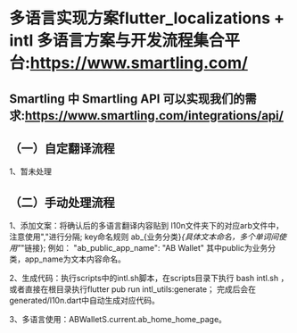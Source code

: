 
# 多语言实现方案flutter_localizations + intl 多语言方案与开发流程集合平台:https://www.smartling.com/

  ## Smartling 中 Smartling API 可以实现我们的需求:https://www.smartling.com/integrations/api/ 

## （一）自定翻译流程

 1、暂未处理

## （二）手动处理流程
 1、添加文案：将确认后的多语言翻译内容贴到 l10n文件夹下的对应arb文件中，注意使用","进行分隔;
    key命名规则 ab_{业务分类}_{具体文本命名，多个单词间使用"_"链接};
    例如：
    "ab_public_app_name": "AB Wallet"  其中public为业务分类，app_name为文本内容命名。

 2、生成代码：执行scripts中的intl.sh脚本，在scripts目录下执行 bash intl.sh ，
    或者直接在根目录执行flutter pub run intl_utils:generate；
    完成后会在generated/l10n.dart中自动生成对应代码。

 3、多语言使用：ABWalletS.current.ab_home_home_page。
